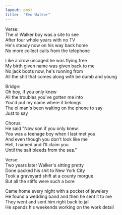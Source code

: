 ```yaml
---
layout: post
title:  "Evo Walker"
---
```

Verse:  
The ol Walker boy was a site to see  
After four whole years with no TV  
He's steady now on his way back home  
No more collect calls from the telephone  

Like a crow uncaged he was flying free  
My birth given name was given back to me  
No jack boots now, he's running from  
All the shit that comes along with be dumb and young  

Bridge:  
Oh boy, if you only knew  
All the troubles you've gotten me into  
You'd put my name where it belongs  
The ol man's been waiting on the phone to say  
Just to say  

Chorus:  
He said "Now son if you only knew.  
You was a teenage boy when I last met you  
And even though you don't look like me  
Hell, I named and I'll claim you  
Until the salt bleeds from the sea."  

Verse:  
Two years later Walker's sitting pretty  
Done packed his shit to New York City  
Took a graveyard shift at a county morgue  
But all the stiffs were such a bore  

Came home every night with a pocket of jewelery  
He found a wedding band and then he sent it to me  
They went and sent him right back to jail  
He spends his weekends working on the work detail
